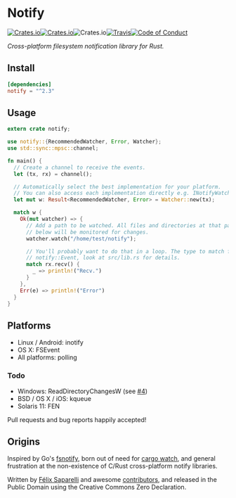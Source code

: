 # Notify

[![Crates.io](https://img.shields.io/crates/v/notify.svg?style=flat-square)](https://crates.io/crates/notify)[![Crates.io](https://img.shields.io/crates/l/notify.svg?style=flat-square)](https://creativecommons.org/publicdomain/zero/1.0/)![Crates.io](https://img.shields.io/crates/d/notify.svg?style=flat-square)[![Travis](https://img.shields.io/travis/passcod/rsnotify.svg?style=flat-square)](https://travis-ci.org/passcod/rsnotify)[![Code of Conduct](https://img.shields.io/badge/contributor-covenant-123456.svg?style=flat-square)](http://contributor-covenant.org/version/1/1/0/)

_Cross-platform filesystem notification library for Rust._

## Install

```toml
[dependencies]
notify = "^2.3"
```

## Usage

```rust
extern crate notify;

use notify::{RecommendedWatcher, Error, Watcher};
use std::sync::mpsc::channel;

fn main() {
  // Create a channel to receive the events.
  let (tx, rx) = channel();

  // Automatically select the best implementation for your platform.
  // You can also access each implementation directly e.g. INotifyWatcher.
  let mut w: Result<RecommendedWatcher, Error> = Watcher::new(tx);

  match w {
    Ok(mut watcher) => {
      // Add a path to be watched. All files and directories at that path and
      // below will be monitored for changes.
      watcher.watch("/home/test/notify");

      // You'll probably want to do that in a loop. The type to match for is
      // notify::Event, look at src/lib.rs for details.
      match rx.recv() {
        _ => println!("Recv.")
      }
    },
    Err(e) => println!("Error")
  }
}
```

## Platforms

- Linux / Android: inotify
- OS X: FSEvent
- All platforms: polling

### Todo

- Windows: ReadDirectoryChangesW (see [#4](https://github.com/passcod/rsnotify/issues/4))
- BSD / OS X / iOS: kqueue
- Solaris 11: FEN

Pull requests and bug reports happily accepted!

## Origins

Inspired by Go's [fsnotify](https://github.com/go-fsnotify/fsnotify), born out
of need for [cargo watch](https://github.com/passcod/cargo-watch), and general
frustration at the non-existence of C/Rust cross-platform notify libraries.

Written by [Félix Saparelli](https://passcod.name) and awesome
[contributors](https://github.com/passcod/rsnotify/graphs/contributors),
and released in the Public Domain using the Creative Commons Zero Declaration.

